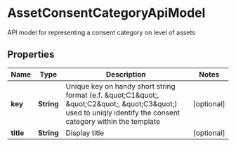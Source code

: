 

# AssetConsentCategoryApiModel

API model for representing a consent category on level of assets

## Properties

| Name | Type | Description | Notes |
|------------ | ------------- | ------------- | -------------|
|**key** | **String** | Unique key on handy short string format (e.f. \&quot;C1\&quot;, \&quot;C2\&quot;, \&quot;C3\&quot;) used to uniqly identify the consent category within the template |  [optional] |
|**title** | **String** | Display title |  [optional] |



